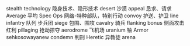 stealth technology 隐身技术、隐形技术
desert 沙漠
appeal 恳求、请求
Average 平均
Spec Ops 网络-特种部队，特别行动
convoy 护送、护卫
line infantry 队列 步兵团
siege 包围、围攻
cavalry 骑兵
flanking bonus 侧面攻击 红利
pillaging 抢劫掠夺
aerodrome 飞机场
uranium 铀
Armor
sehkosowayanew
condemn 判刑 Heretic 异教徒
arena
